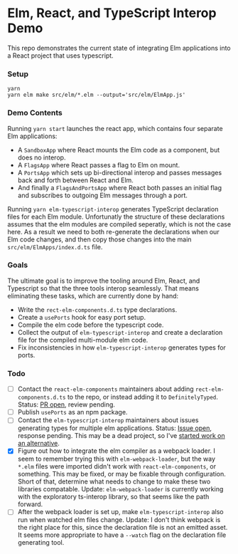 # Elm, React, and TypeScript Interop Demo

This repo demonstrates the current state of integrating Elm applications into a
React project that uses typescript.

### Setup

```
yarn
yarn elm make src/elm/*.elm --output='src/elm/ElmApp.js'
```

### Demo Contents

Running `yarn start` launches the react app, which contains four separate Elm
applications:

- A `SandboxApp` where React mounts the Elm code as a component, but does no interop.
- A `FlagsApp` where React passes a flag to Elm on mount.
- A `PortsApp` which sets up bi-directional interop and passes messages back and
  forth between React and Elm.
- And finally a `FlagsAndPortsApp` where React both passes an initial flag and
  subscribes to outgoing Elm messages through a port.

Running `yarn elm-typescript-interop` generates TypeScript declaration files for
each Elm module. Unfortunatly the structure of these declarations assumes that
the elm modules are compiled seperatly, which is not the case here. As a result
we need to both re-generate the declarations when our Elm code changes, and then
copy those changes into the main `src/elm/ElmApps/index.d.ts` file.

### Goals

The ultimate goal is to improve the tooling around Elm, React, and Typescript so
that the three tools interop seamlessly. That means eliminating these tasks,
which are currently done by hand:

- Write the `rect-elm-components.d.ts` type declarations.
- Create a `usePorts` hook for easy port setup.
- Compile the elm code before the typescript code.
- Collect the output of `elm-typescript-interop` and create a declaration file
  for the compiled multi-module elm code.
- Fix inconsistencies in how `elm-typescript-interop` generates types for ports.

### Todo

- [ ] Contact the `react-elm-components` maintainers about adding `rect-elm-components.d.ts`
  to the repo, or instead adding it to `DefinitelyTyped`. Status: [PR open](https://github.com/cultureamp/react-elm-components/pull/30),
  review pending.
- [ ] Publish `usePorts` as an npm package.
- [ ] Contact the `elm-typescript-interop` maintainers about issues generating types
  for multiple elm applications. Status: [Issue open](https://github.com/dillonkearns/elm-typescript-interop/issues/28),
  response pending. This may be a dead project, so I've [started work on an alternative](https://github.com/mulias/elm-tigershark).
- [x] Figure out how to integrate the elm compiler as a webpack loader. I seem to
  remember trying this with `elm-webpack-loader`, but the way `*.elm` files were
  imported didn't work with `react-elm-components`, or something. This may be
  fixed, or may be fixable through configuration. Short of that, determine what
  needs to change to make these two libraries compatable. Update:
  `elm-webpack-loader` is currently working with the exploratory ts-interop
  library, so that seems like the path forward.
- [ ] After the webpack loader is set up, make `elm-typescript-interop` also run
  when watched elm files change. Update: I don't think webpack is the right
  place for this, since the declaration file is not an emitted asset. It seems
  more appropriate to have a `--watch` flag on the declaration file generating
  tool.

